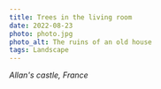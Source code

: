 ```yaml
---
title: Trees in the living room
date: 2022-08-23
photo: photo.jpg
photo_alt: The ruins of an old house
tags: Landscape
---
```


*Allan's castle, France*
